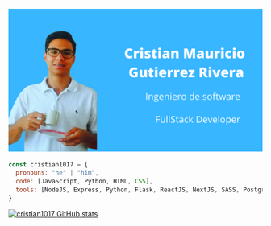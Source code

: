 ![Hi, I'm Wanda](https://github.com/cristian1017/cristian1017/blob/main/perfilReadme.png)

```js
const cristian1017 = {
  pronouns: "he" | "him",
  code: [JavaScript, Python, HTML, CSS],
  tools: [NodeJS, Express, Python, Flask, ReactJS, NextJS, SASS, PostgreSQL, MySql, MongoDB, AWS, GOOGLE CLUD, SCRUM]
}
```


[![cristian1017 GitHub stats](https://github-readme-stats.vercel.app/api?username=cristian1017)](https://github.com/cristian1017/github-readme-stats)

<!--


- 🔭 I’m currently working on ...
- 🌱 I’m currently learning ...
- 👯 I’m looking to collaborate on ...
- 🤔 I’m looking for help with ...
- 💬 Ask me about ...
- 📫 How to reach me: ...
- 😄 Pronouns: ...
- ⚡ Fun fact: ...
-->
